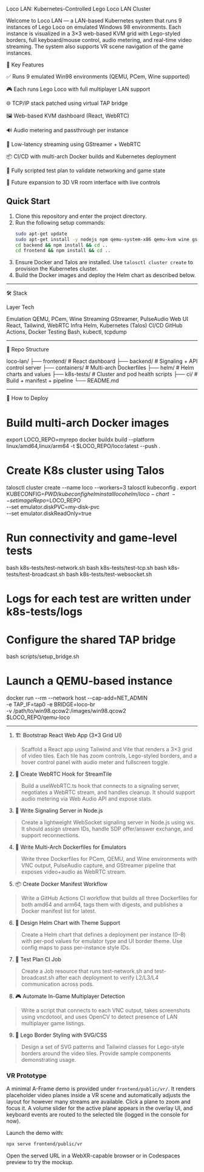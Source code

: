 Loco LAN: Kubernetes-Controlled Lego Loco LAN Cluster

Welcome to Loco LAN — a LAN-based Kubernetes system that runs 9 instances of Lego Loco on emulated Windows 98 environments. Each instance is visualized in a 3×3 web-based KVM grid with Lego-styled borders, full keyboard/mouse control, audio metering, and real-time video streaming. The system also supports VR scene navigation of the game instances.

🧩 Key Features

✅ Runs 9 emulated Win98 environments (QEMU, PCem, Wine supported)

🎮 Each runs Lego Loco with full multiplayer LAN support

🌐 TCP/IP stack patched using virtual TAP bridge

🖼️ Web-based KVM dashboard (React, WebRTC)

🔊 Audio metering and passthrough per instance

🎥 Low-latency streaming using GStreamer + WebRTC

📦 CI/CD with multi-arch Docker builds and Kubernetes deployment

🧠 Fully scripted test plan to validate networking and game state

🚀 Future expansion to 3D VR room interface with live controls

## Quick Start

1. Clone this repository and enter the project directory.
2. Run the following setup commands:
   ```bash
   sudo apt-get update
   sudo apt-get install -y nodejs npm qemu-system-x86 qemu-kvm wine gstreamer1.0-tools pulseaudio docker.io tcpdump
   cd backend && npm install && cd ..
   cd frontend && npm install && cd ..
   ```
3. Ensure Docker and Talos are installed. Use `talosctl cluster create` to provision the Kubernetes cluster.
4. Build the Docker images and deploy the Helm chart as described below.

---

🛠️ Stack

Layer   Tech

Emulation       QEMU, PCem, Wine
Streaming       GStreamer, PulseAudio
Web UI  React, Tailwind, WebRTC
Infra   Helm, Kubernetes (Talos)
CI/CD   GitHub Actions, Docker
Testing Bash, kubectl, tcpdump

---

📁 Repo Structure

loco-lan/
├── frontend/                # React dashboard
├── backend/                 # Signaling + API control server
├── containers/              # Multi-arch Dockerfiles
├── helm/                    # Helm charts and values
├── k8s-tests/               # Cluster and pod health scripts
├── ci/                      # Build + manifest + pipeline
└── README.md

---

🚦 How to Deploy

# Build multi-arch Docker images
export LOCO_REPO=myrepo
docker buildx build --platform linux/amd64,linux/arm64 -t $LOCO_REPO/loco:latest --push .

# Create K8s cluster using Talos
talosctl cluster create --name loco --workers=3
talosctl kubeconfig .
export KUBECONFIG=$PWD/kubeconfig
helm install loco helm/loco-chart \
  --set imageRepo=$LOCO_REPO \
  --set emulator.diskPVC=my-disk-pvc \
  --set emulator.diskReadOnly=true

# Run connectivity and game-level tests
bash k8s-tests/test-network.sh
bash k8s-tests/test-tcp.sh
bash k8s-tests/test-broadcast.sh
bash k8s-tests/test-websocket.sh
# Logs for each test are written under k8s-tests/logs

# Configure the shared TAP bridge
bash scripts/setup_bridge.sh

# Launch a QEMU-based instance
docker run --rm --network host --cap-add=NET_ADMIN \
  -e TAP_IF=tap0 -e BRIDGE=loco-br \
  -v /path/to/win98.qcow2:/images/win98.qcow2 \
  $LOCO_REPO/qemu-loco

---

1. 🏗️ Bootstrap React Web App (3×3 Grid UI)

> Scaffold a React app using Tailwind and Vite that renders a 3×3 grid of video tiles. Each tile has zoom controls, Lego-styled borders, and a hover control panel with audio meter and fullscreen toggle.

2. 🔌 Create WebRTC Hook for StreamTile

> Build a useWebRTC.ts hook that connects to a signaling server, negotiates a WebRTC stream, and handles cleanup. It should support audio metering via Web Audio API and expose stats.

3. 🧠 Write Signaling Server in Node.js

> Create a lightweight WebSocket signaling server in Node.js using ws. It should assign stream IDs, handle SDP offer/answer exchange, and support reconnections.

4. 🐳 Write Multi-Arch Dockerfiles for Emulators

> Write three Dockerfiles for PCem, QEMU, and Wine environments with VNC output, PulseAudio capture, and GStreamer pipeline that exposes video+audio as WebRTC stream.

5. 📦 Create Docker Manifest Workflow

> Write a GitHub Actions CI workflow that builds all three Dockerfiles for both amd64 and arm64, tags them with digests, and publishes a Docker manifest list for latest.

6. 🔁 Design Helm Chart with Theme Support

> Create a Helm chart that defines a deployment per instance (0–8) with per-pod values for emulator type and UI border theme. Use config maps to pass per-instance style IDs.

7. 🧪 Test Plan CI Job

> Create a Job resource that runs test-network.sh and test-broadcast.sh after each deployment to verify L2/L3/L4 communication across pods.

8. 🎮 Automate In-Game Multiplayer Detection

> Write a script that connects to each VNC output, takes screenshots using vncdotool, and uses OpenCV to detect presence of LAN multiplayer game listings.

9. 🎨 Lego Border Styling with SVG/CSS

> Design a set of SVG patterns and Tailwind classes for Lego-style borders around the video tiles. Provide sample components demonstrating usage.


### VR Prototype

A minimal A-Frame demo is provided under `frontend/public/vr/`. It renders placeholder video planes inside a VR scene and automatically adjusts the layout for however many streams are available. Click a plane to zoom and focus it. A volume slider for the active plane appears in the overlay UI, and keyboard events are routed to the selected tile (logged in the console for now).

Launch the demo with:

```bash
npx serve frontend/public/vr
```

Open the served URL in a WebXR-capable browser or in Codespaces preview to try the mockup.
